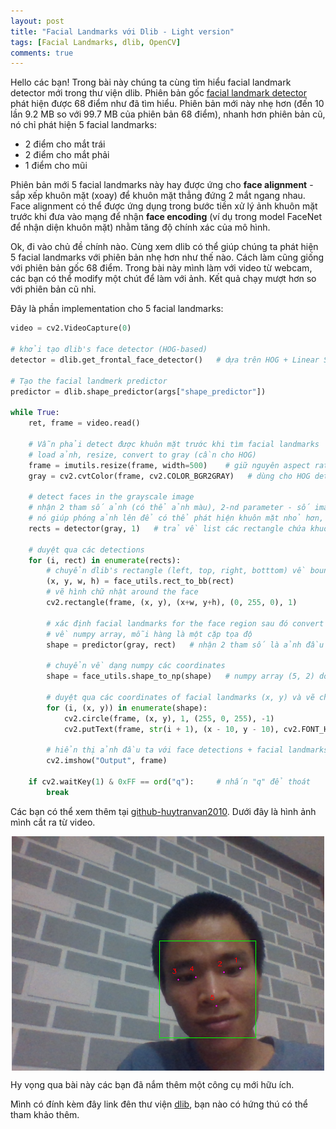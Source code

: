 ```yaml
---
layout: post
title: "Facial Landmarks với Dlib - Light version"
tags: [Facial Landmarks, dlib, OpenCV]
comments: true
---
```


Hello các bạn!
Trong bài này chúng ta cùng tìm hiểu facial landmark detector mới trong thư viện dlib. Phiên bản gốc [facial landmark detector](https://github.com/huytranvan2010/Facial-landmarks-with-dlib-OpenCV) phát hiện được 68 điểm như đã tìm hiểu. Phiên bản mới này nhẹ hơn (đến 10 lần 9.2 MB so với 99.7 MB của phiên bản 68 điểm), nhanh hơn phiên bản cũ, nó chỉ phát hiện 5 facial landmarks:
* 2 điểm cho mắt trái
* 2 điểm cho mắt phải
* 1 điểm cho mũi

Phiên bản mới 5 facial landmarks này hay được ứng cho **face alignment** - sắp xếp khuôn mặt (xoay) để khuôn mặt thẳng đứng 2 mắt ngang nhau. Face alignment có thể được ứng dụng trong bước tiền xử lý ảnh khuôn mặt trước khi đưa vào mạng để nhận **face encoding** (ví dụ trong model FaceNet để nhận diện khuôn mặt) nhằm tăng độ chính xác của mô hình.

Ok, đi vào chủ đề chính nào. Cùng xem dlib có thể giúp chúng ta phát hiện 5 facial landmarks với phiên bản nhẹ hơn như thế nào. Cách làm cũng giống với phiên bản gốc 68 điểm. Trong bài này mình làm với video từ webcam, các bạn có thể modify một chút để làm với ảnh. Kết quả chạy mượt hơn so với phiên bản cũ nhỉ.

Đây là phần implementation cho 5 facial landmarks:
```python
video = cv2.VideoCapture(0)

# khởi tạo dlib's face detector (HOG-based)
detector = dlib.get_frontal_face_detector()   # dựa trên HOG + Linear SVM tìm face, xem thêm bài face recognition

# Tạo the facial landmerk predictor
predictor = dlib.shape_predictor(args["shape_predictor"])

while True:
    ret, frame = video.read()

    # Vẫn phải detect được khuôn mặt trước khi tìm facial landmarks
    # load ảnh, resize, convert to gray (cần cho HOG)
    frame = imutils.resize(frame, width=500)    # giữ nguyên aspect ratio, để size lớn quá lag
    gray = cv2.cvtColor(frame, cv2.COLOR_BGR2GRAY)   # dùng cho HOG detector bên dưới

    # detect faces in the grayscale image
    # nhận 2 tham số ảnh (có thể ảnh màu), 2-nd parameter - số image pyramids tạo ra trước khi detect faces (upsample)
    # nó giúp phóng ảnh lên để có thể phát hiện khuôn mặt nhỏ hơn, dùng thì chạy lâu hơn
    rects = detector(gray, 1)   # trả về list các rectangle chứa khuôn mặt (left, top, right, bottom) <=> (xmin, ymin, xmax, ymax)

    # duyệt qua các detections
    for (i, rect) in enumerate(rects):
        # chuyển dlib's rectangle (left, top, right, botttom) về bounding box hay dùng trong OpenCV (xmin, ymin, w, h)
        (x, y, w, h) = face_utils.rect_to_bb(rect)
        # vẽ hình chữ nhật around the face
        cv2.rectangle(frame, (x, y), (x+w, y+h), (0, 255, 0), 1)

        # xác định facial landmarks for the face region sau đó convert các facial landmarks (x,y)
        # về numpy array, mỗi hàng là một cặp tọa độ
        shape = predictor(gray, rect)   # nhận 2 tham số là ảnh đầu vào và vùng phát hiện khuôn mặt, shape.part(i) là cặp tọa độ thứ i

        # chuyển về dạng numpy các coordinates
        shape = face_utils.shape_to_np(shape)   # numpy array (5, 2) do có 5 điểm

        # duyệt qua các coordinates of facial landmarks (x, y) và vẽ chúng lên ảnh
        for (i, (x, y)) in enumerate(shape):
            cv2.circle(frame, (x, y), 1, (255, 0, 255), -1)
            cv2.putText(frame, str(i + 1), (x - 10, y - 10), cv2.FONT_HERSHEY_SIMPLEX, 0.35, (0, 0, 255), 1)

        # hiển thị ảnh đầu ta với face detections + facial landmarks
        cv2.imshow("Output", frame)

    if cv2.waitKey(1) & 0xFF == ord("q"):     # nhấn "q" để thoát
        break
```
Các bạn có thể xem thêm tại [github-huytranvan2010](https://github.com/huytranvan2010/Facial-Landmarks-with-dlib-LIGHT-VERSION). Dưới đây là hình ảnh mình cắt ra từ video.

<img src="../images/facial_5.png" style="display:block; margin-left:auto; margin-right:auto"> 

Hy vọng qua bài này các bạn đã nắm thêm một công cụ mới hữu ích.

Mình có đính kèm đây link đên thư viện [dlib](https://github.com/davisking/dlib-models), bạn nào có hứng thú có thể tham khảo thêm.



